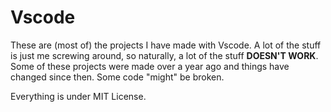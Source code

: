 # Vscode

These are (most of) the projects I have made with Vscode. A lot of the stuff is just me screwing around, so naturally, a lot of the stuff **DOESN'T WORK**. Some of these projects were made over a year ago and things have changed since then. Some code "might" be broken.

Everything is under MIT License.
